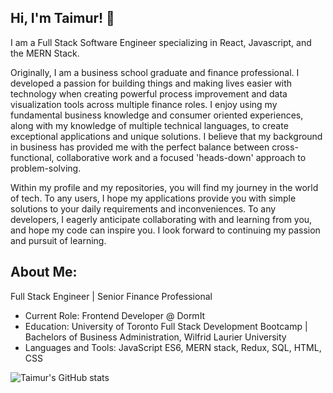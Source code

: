 ## Hi, I'm Taimur! 👋

I am a Full Stack Software Engineer specializing in React, Javascript, and the MERN Stack.

Originally, I am a business school graduate and finance professional. I developed a passion for building things and making lives easier with technology when creating powerful process improvement and data visualization tools across multiple finance roles. I enjoy using my fundamental business knowledge and consumer oriented experiences, along with my knowledge of multiple technical languages, to create exceptional applications and unique solutions. I believe that my background in business has provided me with the perfect balance between cross-functional, collaborative work and a focused 'heads-down' approach to problem-solving.

Within my profile and my repositories, you will find my journey in the world of tech. To any users, I hope my applications provide you with simple solutions to your daily requirements and inconveniences. To any developers, I eagerly anticipate collaborating with and learning from you, and hope my code can inspire you. I look forward to continuing my passion and pursuit of learning.

## About Me:
Full Stack Engineer | Senior Finance Professional

* Current Role: Frontend Developer @ DormIt
* Education: University of Toronto Full Stack Development Bootcamp | Bachelors of Business Administration, Wilfrid Laurier University
* Languages and Tools: JavaScript ES6, MERN stack, Redux, SQL, HTML, CSS

![Taimur's GitHub stats](https://github-readme-stats.vercel.app/api?username=taimurhasan&show_icons=true&theme=radical)

